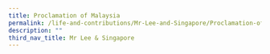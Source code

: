 ```yaml
---
title: Proclamation of Malaysia
permalink: /life-and-contributions/Mr-Lee-and-Singapore/Proclamation-of-Malaysia
description: ""
third_nav_title: Mr Lee & Singapore
---
```

